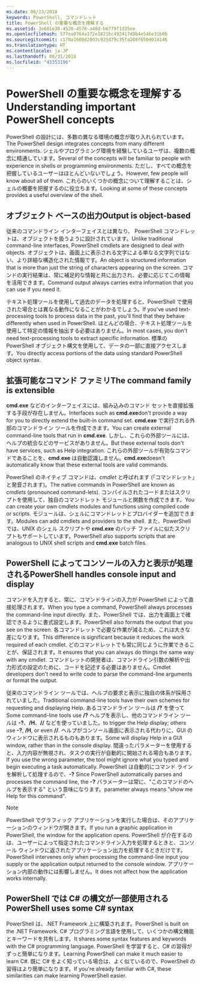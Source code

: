 ```yaml
---
ms.date: 08/23/2018
keywords: PowerShell, コマンドレット
title: PowerShell の重要な概念を理解する
ms.assetid: 3e601e38-4520-4578-a48d-b6779f1d35ee
ms.openlocfilehash: 577ea0764a172e1821bc492417d8b4e546e31b0b
ms.sourcegitcommit: c170a1608d20d3c925d79c35fa208f650d014146
ms.translationtype: HT
ms.contentlocale: ja-JP
ms.lasthandoff: 08/31/2018
ms.locfileid: "43353196"
---
```

# <a name="understanding-important-powershell-concepts"></a><span data-ttu-id="98e4e-103">PowerShell の重要な概念を理解する</span><span class="sxs-lookup"><span data-stu-id="98e4e-103">Understanding important PowerShell concepts</span></span>

<span data-ttu-id="98e4e-104">PowerShell の設計には、多数の異なる環境の概念が取り入れられています。</span><span class="sxs-lookup"><span data-stu-id="98e4e-104">The PowerShell design integrates concepts from many different environments.</span></span> <span data-ttu-id="98e4e-105">シェルやプログラミング環境を経験しているユーザは、複数の概念に精通しています。</span><span class="sxs-lookup"><span data-stu-id="98e4e-105">Several of the concepts will be familiar to people with experience in shells or programming environments.</span></span> <span data-ttu-id="98e4e-106">ただし、すべての概念を把握しているユーザーはほとんどいないでしょう。</span><span class="sxs-lookup"><span data-stu-id="98e4e-106">However, few people will know about all of them.</span></span> <span data-ttu-id="98e4e-107">これらのいくつかの概念について理解することは、シェルの概要を把握するのに役立ちます。</span><span class="sxs-lookup"><span data-stu-id="98e4e-107">Looking at some of these concepts provides a useful overview of the shell.</span></span>

## <a name="output-is-object-based"></a><span data-ttu-id="98e4e-108">オブジェクト ベースの出力</span><span class="sxs-lookup"><span data-stu-id="98e4e-108">Output is object-based</span></span>

<span data-ttu-id="98e4e-109">従来のコマンドライン インターフェイスとは異なり、 PowerShell コマンドレットは、オブジェクトを扱うように設計されています。</span><span class="sxs-lookup"><span data-stu-id="98e4e-109">Unlike traditional command-line interfaces, PowerShell cmdlets are designed to deal with objects.</span></span>
<span data-ttu-id="98e4e-110">オブジェクトは、画面上に表示される文字による単なる文字列ではない、より詳細な構造化された情報です。</span><span class="sxs-lookup"><span data-stu-id="98e4e-110">An object is structured information that is more than just the string of characters appearing on the screen.</span></span> <span data-ttu-id="98e4e-111">コマンドの実行結果は、常に補足的な情報と共に出力され、必要に応じてこの情報を活用できます。</span><span class="sxs-lookup"><span data-stu-id="98e4e-111">Command output always carries extra information that you can use if you need it.</span></span>

<span data-ttu-id="98e4e-112">テキスト処理ツールを使用して過去のデータを処理すると、PowerShell で使用された場合とは異なる動作になることがわかるでしょう。</span><span class="sxs-lookup"><span data-stu-id="98e4e-112">If you've used text-processing tools to process data in the past, you'll find that they behave differently when used in PowerShell.</span></span> <span data-ttu-id="98e4e-113">ほとんどの場合、テキスト処理ツールを使用して特定の情報を抽出する必要はありません。</span><span class="sxs-lookup"><span data-stu-id="98e4e-113">In most cases, you don't need text-processing tools to extract specific information.</span></span> <span data-ttu-id="98e4e-114">標準の PowerShell オブジェクト構文を使用して、データの一部に直接アクセスします。</span><span class="sxs-lookup"><span data-stu-id="98e4e-114">You directly access portions of the data using standard PowerShell object syntax.</span></span>

## <a name="the-command-family-is-extensible"></a><span data-ttu-id="98e4e-115">拡張可能なコマンド ファミリ</span><span class="sxs-lookup"><span data-stu-id="98e4e-115">The command family is extensible</span></span>

<span data-ttu-id="98e4e-116">**cmd.exe** などのインターフェイスには、組み込みのコマンド セットを直接拡張する手段が存在しません。</span><span class="sxs-lookup"><span data-stu-id="98e4e-116">Interfaces such as **cmd.exe**don't provide a way for you to directly extend the built-in command set.</span></span> <span data-ttu-id="98e4e-117">**cmd.exe** で実行される外部のコマンドライン ツールを作成できます。</span><span class="sxs-lookup"><span data-stu-id="98e4e-117">You can create external command-line tools that run in **cmd.exe**.</span></span> <span data-ttu-id="98e4e-118">しかし、これらの外部ツールには、ヘルプの統合などのサービスがありません。</span><span class="sxs-lookup"><span data-stu-id="98e4e-118">But these external tools don't have services, such as Help integration.</span></span> <span data-ttu-id="98e4e-119">これらの外部ツールが有効なコマンドであることを、**cmd.exe** は自動認識しません。</span><span class="sxs-lookup"><span data-stu-id="98e4e-119">**cmd.exe**doesn't automatically know that these external tools are valid commands.</span></span>

<span data-ttu-id="98e4e-120">PowerShell のネイティブ コマンドは、*cmdlet* と呼ばれます (「コマンドレット」と発音されます)。</span><span class="sxs-lookup"><span data-stu-id="98e4e-120">The native commands in PowerShell are known as *cmdlets* (pronounced command-lets).</span></span> <span data-ttu-id="98e4e-121">コンパイルされたコードまたはスクリプトを使用して、独自のコマンドレット モジュールと関数を作成できます。</span><span class="sxs-lookup"><span data-stu-id="98e4e-121">You can create your own cmdlets modules and functions using compiled code or scripts.</span></span> <span data-ttu-id="98e4e-122">モジュールは、シェルにコマンドレットとプロバイダーを追加できます。</span><span class="sxs-lookup"><span data-stu-id="98e4e-122">Modules can add cmdlets and providers to the shell.</span></span> <span data-ttu-id="98e4e-123">また、PowerShell では、UNIX のシェル スクリプトや **cmd.exe** のバッチ ファイルに似たスクリプトもサポートしています。</span><span class="sxs-lookup"><span data-stu-id="98e4e-123">PowerShell also supports scripts that are analogous to UNIX shell scripts and **cmd.exe** batch files.</span></span>

## <a name="powershell-handles-console-input-and-display"></a><span data-ttu-id="98e4e-124">PowerShell によってコンソールの入力と表示が処理される</span><span class="sxs-lookup"><span data-stu-id="98e4e-124">PowerShell handles console input and display</span></span>

<span data-ttu-id="98e4e-125">コマンドを入力すると、常に、コマンドラインの入力が PowerShell によって直接処理されます。</span><span class="sxs-lookup"><span data-stu-id="98e4e-125">When you type a command, PowerShell always processes the command-line input directly.</span></span> <span data-ttu-id="98e4e-126">また、PowerShell では、出力を画面上で確認できるように書式設定します。</span><span class="sxs-lookup"><span data-stu-id="98e4e-126">PowerShell also formats the output that you see on the screen.</span></span> <span data-ttu-id="98e4e-127">各コマンドレットで必要な作業が減るため、これは大きな差になります。</span><span class="sxs-lookup"><span data-stu-id="98e4e-127">This difference is significant because it reduces the work required of each cmdlet.</span></span> <span data-ttu-id="98e4e-128">どのコマンドレットでも常に同じように作業できることが、保証されます。</span><span class="sxs-lookup"><span data-stu-id="98e4e-128">It ensures that you can always do things the same way with any cmdlet.</span></span> <span data-ttu-id="98e4e-129">コマンドレットの開発者は、コマンドライン引数の解析や出力形式の設定のために、コードを記述する必要はありません。</span><span class="sxs-lookup"><span data-stu-id="98e4e-129">Cmdlet developers don't need to write code to parse the command-line arguments or format the output.</span></span>

<span data-ttu-id="98e4e-130">従来のコマンドライン ツールでは、ヘルプの要求と表示に独自の体系が採用されていました。</span><span class="sxs-lookup"><span data-stu-id="98e4e-130">Traditional command-line tools have their own schemes for requesting and displaying Help.</span></span> <span data-ttu-id="98e4e-131">あるコマンドライン ツールは **/?** を使って</span><span class="sxs-lookup"><span data-stu-id="98e4e-131">Some command-line tools use **/?**</span></span> <span data-ttu-id="98e4e-132">ヘルプを表示し、他のコマンドライン ツールは **-?**、**/H**、**//** などを使っていました。</span><span class="sxs-lookup"><span data-stu-id="98e4e-132">to trigger the Help display; others use **-?**, **/H**, or even **//**.</span></span> <span data-ttu-id="98e4e-133">ヘルプがコンソール画面に表示される代わりに、GUI のウィンドウに表示されるものもあります。</span><span class="sxs-lookup"><span data-stu-id="98e4e-133">Some will display Help in a GUI window, rather than in the console display.</span></span> <span data-ttu-id="98e4e-134">間違ったパラメーターを使用すると、入力内容が無視され、タスクの実行が自動的に開始される場合もあります。</span><span class="sxs-lookup"><span data-stu-id="98e4e-134">If you use the wrong parameter, the tool might ignore what you typed and begin executing a task automatically.</span></span>
<span data-ttu-id="98e4e-135">PowerShell は自動的にコマンド ラインを解析して処理するので、**-?** </span><span class="sxs-lookup"><span data-stu-id="98e4e-135">Since PowerShell automatically parses and processes the command line, the **-?**</span></span> <span data-ttu-id="98e4e-136">パラメーターは常に、"このコマンドのヘルプを表示する" という意味になります。</span><span class="sxs-lookup"><span data-stu-id="98e4e-136">parameter always means "show me Help for this command".</span></span>

> [!NOTE]
> <span data-ttu-id="98e4e-137">PowerShell でグラフィック アプリケーションを実行した場合は、そのアプリケーションのウィンドウが開きます。</span><span class="sxs-lookup"><span data-stu-id="98e4e-137">If you run a graphic application in PowerShell, the window for the application opens.</span></span>
> <span data-ttu-id="98e4e-138">PowerShell が介在するのは、ユーザーによって指定されたコマンドライン入力を処理するときと、コンソール ウィンドウに返されたアプリケーション出力を処理するときだけです。</span><span class="sxs-lookup"><span data-stu-id="98e4e-138">PowerShell intervenes only when processing the command-line input you supply or the application output returned to the console window.</span></span> <span data-ttu-id="98e4e-139">アプリケーション内部の動作には影響しません。</span><span class="sxs-lookup"><span data-stu-id="98e4e-139">It does not affect how the application works internally.</span></span>

## <a name="powershell-uses-some-c-syntax"></a><span data-ttu-id="98e4e-140">PowerShell では C# の構文が一部使用される</span><span class="sxs-lookup"><span data-stu-id="98e4e-140">PowerShell uses some C# syntax</span></span>

<span data-ttu-id="98e4e-141">PowerShell は、.NET Framework 上に構築されます。</span><span class="sxs-lookup"><span data-stu-id="98e4e-141">PowerShell is built on the .NET Framework.</span></span> <span data-ttu-id="98e4e-142">C# プログラミング言語を使用して、いくつかの構文機能とキーワードを共有します。</span><span class="sxs-lookup"><span data-stu-id="98e4e-142">It shares some syntax features and keywords with the C# programming language.</span></span> <span data-ttu-id="98e4e-143">PowerShell を学習すると、C# の習得がずっと簡単になります。</span><span class="sxs-lookup"><span data-stu-id="98e4e-143">Learning PowerShell can make it much easier to learn C#.</span></span> <span data-ttu-id="98e4e-144">既に C# をよく知っている場合は、よく似ているので、PowerShell の習得はより簡単になります。</span><span class="sxs-lookup"><span data-stu-id="98e4e-144">If you're already familiar with C#, these similarities can make learning PowerShell easier.</span></span>